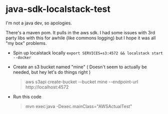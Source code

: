 # java-sdk-localstack-test

I'm not a java dev, so apologies. 

There's a maven pom. It pulls in the aws sdk. I had some issues with 3rd party libs with this for awhile (like commons logging) but I hope it was all "my box" problems.

* Spin up localstack locally
`export SERVICES=s3:4572 && localstack start --docker`

* Create an s3 bucket named "mine"
  ( Doesn't seem to actually be needed, but hey let's do things right ) 
   > aws s3api create-bucket --bucket mine --endpoint-url http://localhost:4572

* Run this code
  > mvn exec:java -Dexec.mainClass="AWSActualTest"

